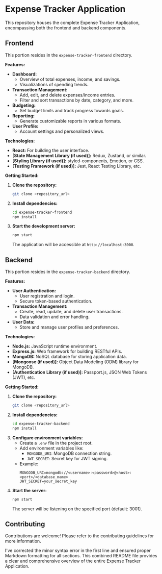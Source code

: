
# Expense Tracker Application

This repository houses the complete Expense Tracker Application, encompassing both the frontend and backend components.

## Frontend 

This portion resides in the `expense-tracker-frontend` directory.

**Features:**

* **Dashboard:**
    * Overview of total expenses, income, and savings.
    * Visualizations of spending trends.
* **Transaction Management:**
    * Add, edit, and delete expenses/income entries.
    * Filter and sort transactions by date, category, and more.
* **Budgeting:**
    * Set budget limits and track progress towards goals.
* **Reporting:**
    * Generate customizable reports in various formats.
* **User Profile:**
    * Account settings and personalized views.

**Technologies:**

* **React:** For building the user interface.
* **[State Management Library (if used)]:** Redux, Zustand, or similar.
* **[Styling Library (if used)]:** styled-components, Emotion, or CSS.
* **[Testing Framework (if used)]:** Jest, React Testing Library, etc.

**Getting Started:**

1. **Clone the repository:**
   ```bash
   git clone <repository_url>
   ```
2. **Install dependencies:**
   ```bash
   cd expense-tracker-frontend
   npm install
   ```
3. **Start the development server:**
   ```bash
   npm start
   ```
   The application will be accessible at `http://localhost:3000`.

## Backend

This portion resides in the `expense-tracker-backend` directory.

**Features:**

* **User Authentication:**
    * User registration and login.
    * Secure token-based authentication.
* **Transaction Management:**
    * Create, read, update, and delete user transactions.
    * Data validation and error handling.
* **User Data:**
    * Store and manage user profiles and preferences.

**Technologies:**

* **Node.js:** JavaScript runtime environment.
* **Express.js:** Web framework for building RESTful APIs.
* **MongoDB:** NoSQL database for storing application data.
* **[Mongoose (if used)]:** Object Data Modeling (ODM) library for MongoDB.
* **[Authentication Library (if used)]:** Passport.js, JSON Web Tokens (JWT), etc.

**Getting Started:**

1. **Clone the repository:**
   ```bash
   git clone <repository_url>
   ```
2. **Install dependencies:**
   ```bash
   cd expense-tracker-backend
   npm install
   ```
3. **Configure environment variables:**
      * Create a `.env` file in the project root.
      * Add environment variables like:
          * `MONGODB_URI`: MongoDB connection string.
          * `JWT_SECRET`: Secret key for JWT signing.
      * Example:
          ```
          MONGODB_URI=mongodb://<username>:<password>@<host>:<port>/<database_name>
          JWT_SECRET=your_secret_key
          ```
4. **Start the server:**
   ```bash
   npm start
   ```
   The server will be listening on the specified port (default: 3001).

## Contributing

Contributions are welcome! Please refer to the contributing guidelines for more information.


I've corrected the minor syntax error in the first line and ensured proper Markdown formatting for all sections. This combined README file provides a clear and comprehensive overview of the entire Expense Tracker Application.
